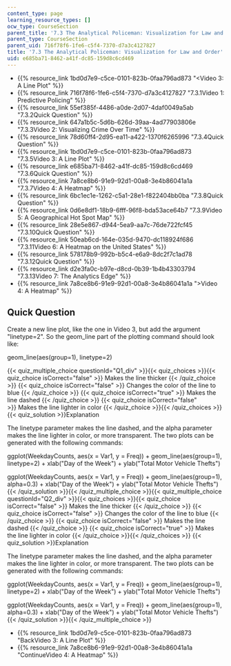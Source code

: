 ```yaml
---
content_type: page
learning_resource_types: []
ocw_type: CourseSection
parent_title: '7.3 The Analytical Policeman: Visualization for Law and Order'
parent_type: CourseSection
parent_uid: 716f78f6-1fe6-c5f4-7370-d7a3c4127827
title: '7.3 The Analytical Policeman: Visualization for Law and Order'
uid: e685ba71-8462-a41f-dc85-159d8c6cd469
---
```


*   {{% resource_link 1bd0d7e9-c5ce-0101-823b-0faa796ad873 "\<Video 3: A Line Plot" %}}
*   {{% resource_link 716f78f6-1fe6-c5f4-7370-d7a3c4127827 "7.3.1Video 1: Predictive Policing" %}}
*   {{% resource_link 55ef385f-4486-a0de-2d07-4daf0049a5ab "7.3.2Quick Question" %}}
*   {{% resource_link 647a1b5c-5d6b-626d-39aa-4ad77903806e "7.3.3Video 2: Visualizing Crime Over Time" %}}
*   {{% resource_link 78d60ff4-2d95-ea11-a422-1370f6265996 "7.3.4Quick Question" %}}
*   {{% resource_link 1bd0d7e9-c5ce-0101-823b-0faa796ad873 "7.3.5Video 3: A Line Plot" %}}
*   {{% resource_link e685ba71-8462-a41f-dc85-159d8c6cd469 "7.3.6Quick Question" %}}
*   {{% resource_link 7a8ce8b6-91e9-92d1-00a8-3e4b86041a1a "7.3.7Video 4: A Heatmap" %}}
*   {{% resource_link 6bc1ec1e-1262-c5a1-28e1-f822404bb0ba "7.3.8Quick Question" %}}
*   {{% resource_link 0d6e8df1-18b9-6fff-96f8-bda53ace64b7 "7.3.9Video 5: A Geographical Hot Spot Map" %}}
*   {{% resource_link 28e5e867-d944-5ea9-aa7c-76de722fcf45 "7.3.10Quick Question" %}}
*   {{% resource_link 50eab6cd-164e-035d-9470-dc118924f686 "7.3.11Video 6: A Heatmap on the United States" %}}
*   {{% resource_link 578178b9-992b-b5c4-e6a9-8dc2f7c1ad78 "7.3.12Quick Question" %}}
*   {{% resource_link d2e3fa0c-b97e-d8cd-0b39-1b4b43303794 "7.3.13Video 7: The Analytics Edge" %}}
*   {{% resource_link 7a8ce8b6-91e9-92d1-00a8-3e4b86041a1a "\>Video 4: A Heatmap" %}}

Quick Question
--------------

Create a new line plot, like the one in Video 3, but add the argument "linetype=2". So the geom\_line part of the plotting command should look like:

geom\_line(aes(group=1), linetype=2)

{{< quiz_multiple_choice questionId="Q1_div" >}}{{< quiz_choices >}}{{< quiz_choice isCorrect="false" >}}&nbsp;Makes the line thicker&nbsp;{{< /quiz_choice >}}
{{< quiz_choice isCorrect="false" >}}&nbsp;Changes the color of the line to blue&nbsp;{{< /quiz_choice >}}
{{< quiz_choice isCorrect="true" >}}&nbsp;Makes the line dashed&nbsp;{{< /quiz_choice >}}
{{< quiz_choice isCorrect="false" >}}&nbsp;Makes the line lighter in color&nbsp;{{< /quiz_choice >}}{{< /quiz_choices >}}
{{< quiz_solution >}}Explanation

The linetype parameter makes the line dashed, and the alpha parameter makes the line lighter in color, or more transparent. The two plots can be generated with the following commands:

ggplot(WeekdayCounts, aes(x = Var1, y = Freq)) + geom\_line(aes(group=1), linetype=2) + xlab("Day of the Week") + ylab("Total Motor Vehicle Thefts")

ggplot(WeekdayCounts, aes(x = Var1, y = Freq)) + geom\_line(aes(group=1), alpha=0.3) + xlab("Day of the Week") + ylab("Total Motor Vehicle Thefts"){{< /quiz_solution >}}{{< /quiz_multiple_choice >}}{{< quiz_multiple_choice questionId="Q2_div" >}}{{< quiz_choices >}}{{< quiz_choice isCorrect="false" >}}&nbsp;Makes the line thicker&nbsp;{{< /quiz_choice >}}
{{< quiz_choice isCorrect="false" >}}&nbsp;Changes the color of the line to blue&nbsp;{{< /quiz_choice >}}
{{< quiz_choice isCorrect="false" >}}&nbsp;Makes the line dashed&nbsp;{{< /quiz_choice >}}
{{< quiz_choice isCorrect="true" >}}&nbsp;Makes the line lighter in color&nbsp;{{< /quiz_choice >}}{{< /quiz_choices >}}
{{< quiz_solution >}}Explanation

The linetype parameter makes the line dashed, and the alpha parameter makes the line lighter in color, or more transparent. The two plots can be generated with the following commands:

ggplot(WeekdayCounts, aes(x = Var1, y = Freq)) + geom\_line(aes(group=1), linetype=2) + xlab("Day of the Week") + ylab("Total Motor Vehicle Thefts")

ggplot(WeekdayCounts, aes(x = Var1, y = Freq)) + geom\_line(aes(group=1), alpha=0.3) + xlab("Day of the Week") + ylab("Total Motor Vehicle Thefts"){{< /quiz_solution >}}{{< /quiz_multiple_choice >}}

*   {{% resource_link 1bd0d7e9-c5ce-0101-823b-0faa796ad873 "BackVideo 3: A Line Plot" %}}
*   {{% resource_link 7a8ce8b6-91e9-92d1-00a8-3e4b86041a1a "ContinueVideo 4: A Heatmap" %}}